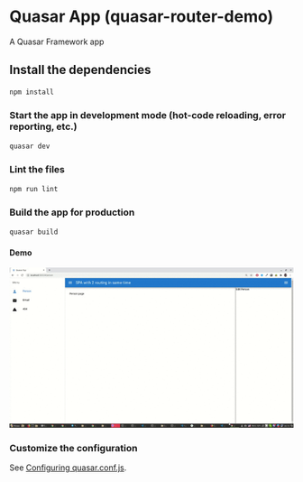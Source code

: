 # Quasar App (quasar-router-demo)

A Quasar Framework app

## Install the dependencies
```bash
npm install
```

### Start the app in development mode (hot-code reloading, error reporting, etc.)
```bash
quasar dev
```

### Lint the files
```bash
npm run lint
```

### Build the app for production
```bash
quasar build
```

#### Demo

![Output sample](https://github.com/alexxsub/quasar-router-demo/blob/master/src/demo.gif)


### Customize the configuration
See [Configuring quasar.conf.js](https://quasar.dev/quasar-cli/quasar-conf-js).
